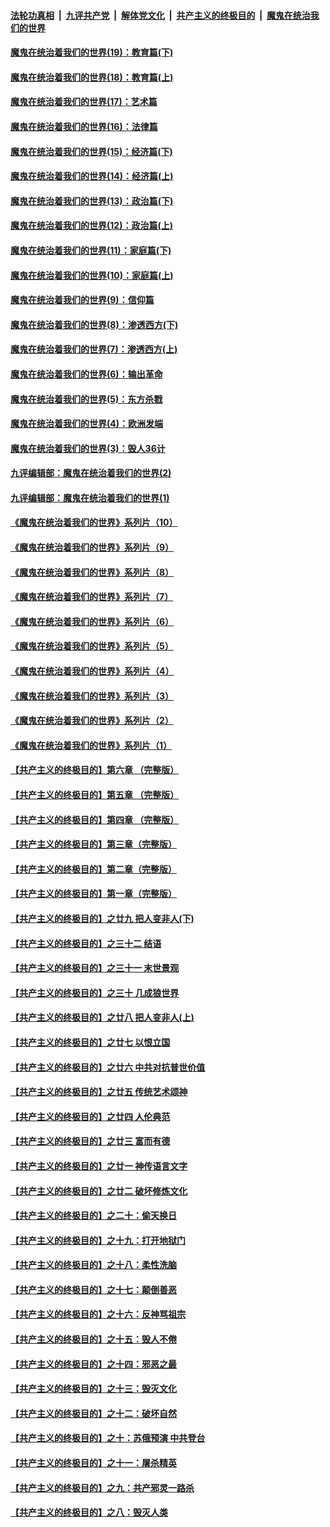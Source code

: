 

####  [法轮功真相](../../../../basic/blob/master/README.md?t=11021631) &nbsp;|&nbsp; [九评共产党](../../../../9ping.md/blob/master/README.md?t=11021631) &nbsp;|&nbsp; [解体党文化](../../../../jtdwh.md/blob/master/README.md?t=11021631)  &nbsp;|&nbsp; [共产主义的终极目的](../../../../gczydzjmd.md/blob/master/README.md?t=11021631) &nbsp;|&nbsp; [魔鬼在统治我们的世界](../../../../mgztzwmdsj.md/blob/master/README.md?t=11021631) 

#### [魔鬼在统治着我们的世界(19)：教育篇(下)](../pages/nsc422/n10564808.md?t=11021631) 

#### [魔鬼在统治着我们的世界(18)：教育篇(上)](../pages/nsc422/n10526970.md?t=11021631) 

#### [魔鬼在统治着我们的世界(17)：艺术篇](../pages/nsc422/n10499093.md?t=11021631) 

#### [魔鬼在统治着我们的世界(16)：法律篇](../pages/nsc422/n10485969.md?t=11021631) 

#### [魔鬼在统治着我们的世界(15)：经济篇(下)](../pages/nsc422/n10469975.md?t=11021631) 

#### [魔鬼在统治着我们的世界(14)：经济篇(上)](../pages/nsc422/n10457370.md?t=11021631) 

#### [魔鬼在统治着我们的世界(13)：政治篇(下)](../pages/nsc422/n10448270.md?t=11021631) 

#### [魔鬼在统治着我们的世界(12)：政治篇(上)](../pages/nsc422/n10444576.md?t=11021631) 

#### [魔鬼在统治着我们的世界(11)：家庭篇(下)](../pages/nsc422/n10440961.md?t=11021631) 

#### [魔鬼在统治着我们的世界(10)：家庭篇(上)](../pages/nsc422/n10435448.md?t=11021631) 

#### [魔鬼在统治着我们的世界(9)：信仰篇](../pages/nsc422/n10432159.md?t=11021631) 

#### [魔鬼在统治着我们的世界(8)：渗透西方(下)](../pages/nsc422/n10429603.md?t=11021631) 

#### [魔鬼在统治着我们的世界(7)：渗透西方(上)](../pages/nsc422/n10426013.md?t=11021631) 

#### [魔鬼在统治着我们的世界(6)：输出革命](../pages/nsc422/n10421536.md?t=11021631) 

#### [魔鬼在统治着我们的世界(5)：东方杀戮](../pages/nsc422/n10417707.md?t=11021631) 

#### [魔鬼在统治着我们的世界(4)：欧洲发端](../pages/nsc422/n10414890.md?t=11021631) 

#### [魔鬼在统治着我们的世界(3)：毁人36计](../pages/nsc422/n10411583.md?t=11021631) 

#### [九评编辑部：魔鬼在统治着我们的世界(2)](../pages/nsc422/n10410036.md?t=11021631) 

#### [九评编辑部：魔鬼在统治着我们的世界(1)](../pages/nsc422/n10406825.md?t=11021631) 

#### [《魔鬼在统治着我们的世界》系列片（10）](../pages/nsc422/n12292670.md?t=11021631) 

#### [《魔鬼在统治着我们的世界》系列片（9）](../pages/nsc422/n12290859.md?t=11021631) 

#### [《魔鬼在统治着我们的世界》系列片（8）](../pages/nsc422/n12287445.md?t=11021631) 

#### [《魔鬼在统治着我们的世界》系列片（7）](../pages/nsc422/n12283425.md?t=11021631) 

#### [《魔鬼在统治着我们的世界》系列片（6）](../pages/nsc422/n12282314.md?t=11021631) 

#### [《魔鬼在统治着我们的世界》系列片（5）](../pages/nsc422/n12281419.md?t=11021631) 

#### [《魔鬼在统治着我们的世界》系列片（4）](../pages/nsc422/n12274024.md?t=11021631) 

#### [《魔鬼在统治着我们的世界》系列片（3）](../pages/nsc422/n12271322.md?t=11021631) 

#### [《魔鬼在统治着我们的世界》系列片（2）](../pages/nsc422/n12269049.md?t=11021631) 

#### [《魔鬼在统治着我们的世界》系列片（1）](../pages/nsc422/n12267575.md?t=11021631) 

#### [【共产主义的终极目的】第六章 （完整版）](../pages/nsc422/n11428913.md?t=11021631) 

#### [【共产主义的终极目的】第五章 （完整版）](../pages/nsc422/n11428912.md?t=11021631) 

#### [【共产主义的终极目的】第四章 （完整版）](../pages/nsc422/n11428907.md?t=11021631) 

#### [【共产主义的终极目的】第三章（完整版）](../pages/nsc422/n11428848.md?t=11021631) 

#### [【共产主义的终极目的】第二章（完整版）](../pages/nsc422/n11428831.md?t=11021631) 

#### [【共产主义的终极目的】第一章（完整版）](../pages/nsc422/n11417651.md?t=11021631) 

#### [【共产主义的终极目的】之廿九 把人变非人(下)](../pages/nsc422/n11344140.md?t=11021631) 

#### [【共产主义的终极目的】之三十二 结语](../pages/nsc422/n11360535.md?t=11021631) 

#### [【共产主义的终极目的】之三十一 末世景观](../pages/nsc422/n11351129.md?t=11021631) 

#### [【共产主义的终极目的】之三十 几成狼世界](../pages/nsc422/n11348280.md?t=11021631) 

#### [【共产主义的终极目的】之廿八 把人变非人(上)](../pages/nsc422/n11340492.md?t=11021631) 

#### [【共产主义的终极目的】之廿七 以恨立国](../pages/nsc422/n11336944.md?t=11021631) 

#### [【共产主义的终极目的】之廿六 中共对抗普世价值](../pages/nsc422/n11324785.md?t=11021631) 

#### [【共产主义的终极目的】之廿五 传统艺术颂神](../pages/nsc422/n11296396.md?t=11021631) 

#### [【共产主义的终极目的】之廿四 人伦典范](../pages/nsc422/n11296397.md?t=11021631) 

#### [【共产主义的终极目的】之廿三 富而有德](../pages/nsc422/n11283598.md?t=11021631) 

#### [【共产主义的终极目的】之廿一 神传语言文字](../pages/nsc422/n11263265.md?t=11021631) 

#### [【共产主义的终极目的】之廿二 破坏修炼文化](../pages/nsc422/n11245728.md?t=11021631) 

#### [【共产主义的终极目的】之二十：偷天换日](../pages/nsc422/n11238846.md?t=11021631) 

#### [【共产主义的终极目的】之十九：打开地狱门](../pages/nsc422/n11206376.md?t=11021631) 

#### [【共产主义的终极目的】之十八：柔性洗脑](../pages/nsc422/n11199994.md?t=11021631) 

#### [【共产主义的终极目的】之十七：颠倒善恶](../pages/nsc422/n11179782.md?t=11021631) 

#### [【共产主义的终极目的】之十六：反神骂祖宗](../pages/nsc422/n11166798.md?t=11021631) 

#### [【共产主义的终极目的】之十五：毁人不倦](../pages/nsc422/n11166792.md?t=11021631) 

#### [【共产主义的终极目的】之十四：邪恶之最](../pages/nsc422/n11150249.md?t=11021631) 

#### [【共产主义的终极目的】之十三：毁灭文化](../pages/nsc422/n11135227.md?t=11021631) 

#### [【共产主义的终极目的】之十二：破坏自然](../pages/nsc422/n11135214.md?t=11021631) 

#### [【共产主义的终极目的】之十：苏俄预演 中共登台](../pages/nsc422/n11118424.md?t=11021631) 

#### [【共产主义的终极目的】之十一：屠杀精英](../pages/nsc422/n11118442.md?t=11021631) 

#### [【共产主义的终极目的】之九：共产邪灵一路杀](../pages/nsc422/n11114139.md?t=11021631) 

#### [【共产主义的终极目的】之八：毁灭人类](../pages/nsc422/n11108503.md?t=11021631) 

